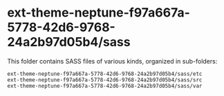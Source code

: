 # ext-theme-neptune-f97a667a-5778-42d6-9768-24a2b97d05b4/sass

This folder contains SASS files of various kinds, organized in sub-folders:

    ext-theme-neptune-f97a667a-5778-42d6-9768-24a2b97d05b4/sass/etc
    ext-theme-neptune-f97a667a-5778-42d6-9768-24a2b97d05b4/sass/src
    ext-theme-neptune-f97a667a-5778-42d6-9768-24a2b97d05b4/sass/var
